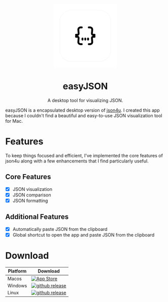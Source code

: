 <p align="center">
  <img src="./src-tauri/icons/icon.png" alt="easyJSON" width="200" height="200">
</p>
<h1 align="center">
easyJSON
</h1>
<p align="center">
A desktop tool for visualizing JSON.

easyJSON is a encapsulated desktop version of <a href="https://github.com/loggerhead/json4u?tab=readme-ov-file">json4u</a>. I created this app because I couldn't find a beautiful and easy-to-use JSON visualization tool for Mac.

</p>

# Features

To keep things focused and efficient, I've implemented the core features of json4u along with a few enhancements that I find particularly useful.

## Core Features

- [x] JSON visualization
- [x] JSON comparison
- [x] JSON formatting

## Additional Features

- [x] Automatically paste JSON from the clipboard
- [x] Global shortcut to open the app and paste JSON from the clipboard

# Download

| Platform | Download                                                                                                                                                                                                    |
| -------- | ----------------------------------------------------------------------------------------------------------------------------------------------------------------------------------------------------------- |
| Macos    | <a href="https://apps.apple.com/us/app/easy-json/id6746864678" target="_blank"><img src="https://github.com/user-attachments/assets/0d47f902-7fa3-494e-ad28-9ab11af5e6d4" alt="App Store" height="55"/></a> |
| Windows  | <a href="https://github.com/Donovan-Ye/easyJSON/releases" target="_blank"><img src="https://github.com/user-attachments/assets/cf61e197-d756-4606-a8ad-fb591f79fdfc" alt="github release" height="55"/></a> |
| Linux    | <a href="https://github.com/Donovan-Ye/easyJSON/releases" target="_blank"><img src="https://github.com/user-attachments/assets/cf61e197-d756-4606-a8ad-fb591f79fdfc" alt="github release" height="55"/></a> |

